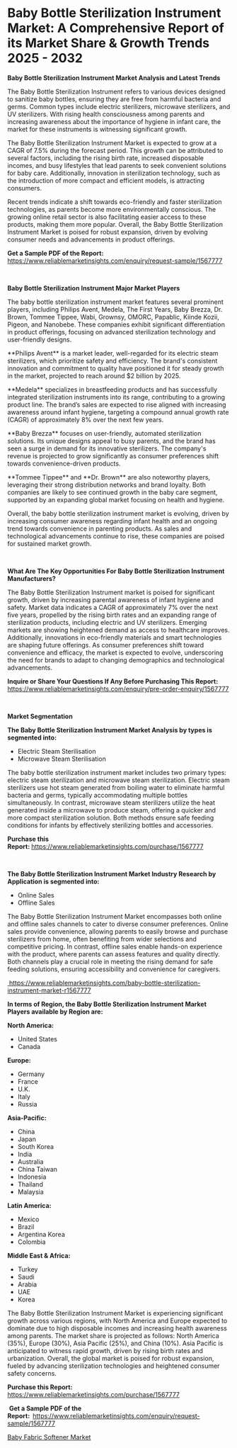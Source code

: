 <p><h1>Baby Bottle Sterilization Instrument Market: A Comprehensive Report of its Market Share & Growth Trends 2025 - 2032</h1></p><p><strong>Baby Bottle Sterilization Instrument Market Analysis and Latest Trends</strong></p>
<p><p>The Baby Bottle Sterilization Instrument refers to various devices designed to sanitize baby bottles, ensuring they are free from harmful bacteria and germs. Common types include electric sterilizers, microwave sterilizers, and UV sterilizers. With rising health consciousness among parents and increasing awareness about the importance of hygiene in infant care, the market for these instruments is witnessing significant growth.</p><p>The Baby Bottle Sterilization Instrument Market is expected to grow at a CAGR of 7.5% during the forecast period. This growth can be attributed to several factors, including the rising birth rate, increased disposable incomes, and busy lifestyles that lead parents to seek convenient solutions for baby care. Additionally, innovation in sterilization technology, such as the introduction of more compact and efficient models, is attracting consumers.</p><p>Recent trends indicate a shift towards eco-friendly and faster sterilization technologies, as parents become more environmentally conscious. The growing online retail sector is also facilitating easier access to these products, making them more popular. Overall, the Baby Bottle Sterilization Instrument Market is poised for robust expansion, driven by evolving consumer needs and advancements in product offerings.</p></p>
<p><strong>Get a Sample PDF of the Report:&nbsp;</strong> <a href="https://www.reliablemarketinsights.com/enquiry/request-sample/1567777?utm_campaign=3014&utm_medium=2&utm_source=Github&utm_content=ia&utm_term=23032025&utm_id=baby-bottle-sterilization-instrument">https://www.reliablemarketinsights.com/enquiry/request-sample/1567777</a></p>
<p>&nbsp;</p>
<p><strong>Baby Bottle Sterilization Instrument Major Market Players</strong></p>
<p><p>The baby bottle sterilization instrument market features several prominent players, including Philips Avent, Medela, The First Years, Baby Brezza, Dr. Brown, Tommee Tippee, Wabi, Grownsy, OMORC, Papablic, Kiinde Kozii, Pigeon, and Nanobebe. These companies exhibit significant differentiation in product offerings, focusing on advanced sterilization technology and user-friendly designs.</p><p>**Philips Avent** is a market leader, well-regarded for its electric steam sterilizers, which prioritize safety and efficiency. The brand's consistent innovation and commitment to quality have positioned it for steady growth in the market, projected to reach around $2 billion by 2025.</p><p>**Medela** specializes in breastfeeding products and has successfully integrated sterilization instruments into its range, contributing to a growing product line. The brand’s sales are expected to rise aligned with increasing awareness around infant hygiene, targeting a compound annual growth rate (CAGR) of approximately 8% over the next few years.</p><p>**Baby Brezza** focuses on user-friendly, automated sterilization solutions. Its unique designs appeal to busy parents, and the brand has seen a surge in demand for its innovative sterilizers. The company's revenue is projected to grow significantly as consumer preferences shift towards convenience-driven products.</p><p>**Tommee Tippee** and **Dr. Brown** are also noteworthy players, leveraging their strong distribution networks and brand loyalty. Both companies are likely to see continued growth in the baby care segment, supported by an expanding global market focusing on health and hygiene.</p><p>Overall, the baby bottle sterilization instrument market is evolving, driven by increasing consumer awareness regarding infant health and an ongoing trend towards convenience in parenting products. As sales and technological advancements continue to rise, these companies are poised for sustained market growth.</p></p>
<p>&nbsp;</p>
<p><strong>What Are The Key Opportunities For Baby Bottle Sterilization Instrument Manufacturers?</strong></p>
<p><p>The Baby Bottle Sterilization Instrument market is poised for significant growth, driven by increasing parental awareness of infant hygiene and safety. Market data indicates a CAGR of approximately 7% over the next five years, propelled by the rising birth rates and an expanding range of sterilization products, including electric and UV sterilizers. Emerging markets are showing heightened demand as access to healthcare improves. Additionally, innovations in eco-friendly materials and smart technologies are shaping future offerings. As consumer preferences shift toward convenience and efficacy, the market is expected to evolve, underscoring the need for brands to adapt to changing demographics and technological advancements.</p></p>
<p><strong>Inquire or Share Your Questions If Any Before Purchasing This Report:</strong> <a href="https://www.reliablemarketinsights.com/enquiry/pre-order-enquiry/1567777?utm_campaign=3014&utm_medium=2&utm_source=Github&utm_content=ia&utm_term=23032025&utm_id=baby-bottle-sterilization-instrument">https://www.reliablemarketinsights.com/enquiry/pre-order-enquiry/1567777</a></p>
<p>&nbsp;</p>
<p><strong>Market Segmentation</strong></p>
<p><strong>The Baby Bottle Sterilization Instrument Market Analysis by types is segmented into:</strong></p>
<p><ul><li>Electric Steam Sterilisation</li><li>Microwave Steam Sterilisation</li></ul></p>
<p><p>The baby bottle sterilization instrument market includes two primary types: electric steam sterilization and microwave steam sterilization. Electric steam sterilizers use hot steam generated from boiling water to eliminate harmful bacteria and germs, typically accommodating multiple bottles simultaneously. In contrast, microwave steam sterilizers utilize the heat generated inside a microwave to produce steam, offering a quicker and more compact sterilization solution. Both methods ensure safe feeding conditions for infants by effectively sterilizing bottles and accessories.</p></p>
<p><strong>Purchase this Report:&nbsp;</strong><a href="https://www.reliablemarketinsights.com/purchase/1567777?utm_campaign=3014&utm_medium=2&utm_source=Github&utm_content=ia&utm_term=23032025&utm_id=baby-bottle-sterilization-instrument">https://www.reliablemarketinsights.com/purchase/1567777</a></p>
<p>&nbsp;</p>
<p><strong>The Baby Bottle Sterilization Instrument Market Industry Research by Application is segmented into:</strong></p>
<p><ul><li>Online Sales</li><li>Offline Sales</li></ul></p>
<p><p>The Baby Bottle Sterilization Instrument Market encompasses both online and offline sales channels to cater to diverse consumer preferences. Online sales provide convenience, allowing parents to easily browse and purchase sterilizers from home, often benefiting from wider selections and competitive pricing. In contrast, offline sales enable hands-on experience with the product, where parents can assess features and quality directly. Both channels play a crucial role in meeting the rising demand for safe feeding solutions, ensuring accessibility and convenience for caregivers.</p></p>
<p><a href="https://www.reliablemarketinsights.com/baby-bottle-sterilization-instrument-market-r1567777?utm_campaign=3014&utm_medium=2&utm_source=Github&utm_content=ia&utm_term=23032025&utm_id=baby-bottle-sterilization-instrument">&nbsp;https://www.reliablemarketinsights.com/baby-bottle-sterilization-instrument-market-r1567777</a></p>
<p><strong>In terms of Region, the Baby Bottle Sterilization Instrument Market Players available by Region are:</strong></p>
<p>
    <p> <strong> North America: </strong>
        <ul>
            <li>United States</li>
            <li>Canada</li>
        </ul>
        </p> 
    <p> <strong> Europe: </strong>
        <ul>
            <li>Germany</li>
            <li>France</li>
            <li>U.K.</li>
            <li>Italy</li>
            <li>Russia</li>
        </ul>
        </p> 
    <p> <strong> Asia-Pacific: </strong>
        <ul>
            <li>China</li>
            <li>Japan</li>
            <li>South Korea</li>
            <li>India</li>
            <li>Australia</li>
            <li>China Taiwan</li>
            <li>Indonesia</li>
            <li>Thailand</li>
            <li>Malaysia</li>
        </ul>
        </p> 
    <p> <strong> Latin America: </strong>
        <ul>
            <li>Mexico</li>
            <li>Brazil</li>
            <li>Argentina Korea</li>
            <li>Colombia</li>
        </ul>
        </p> 
    <p> <strong> Middle East & Africa: </strong>
        <ul>
            <li>Turkey</li>
            <li>Saudi</li>
            <li>Arabia</li>
            <li>UAE</li>
            <li>Korea</li>
        </ul>
    </p>
    </p>
<p><p>The Baby Bottle Sterilization Instrument Market is experiencing significant growth across various regions, with North America and Europe expected to dominate due to high disposable incomes and increasing health awareness among parents. The market share is projected as follows: North America (35%), Europe (30%), Asia Pacific (25%), and China (10%). Asia Pacific is anticipated to witness rapid growth, driven by rising birth rates and urbanization. Overall, the global market is poised for robust expansion, fueled by advancing sterilization technologies and heightened consumer safety concerns.</p></p>
<p><strong>Purchase this Report: </strong><a href="https://www.reliablemarketinsights.com/purchase/1567777?utm_campaign=3014&utm_medium=2&utm_source=Github&utm_content=ia&utm_term=23032025&utm_id=baby-bottle-sterilization-instrument">https://www.reliablemarketinsights.com/purchase/1567777</a></p>
<p>&nbsp;<strong>Get a Sample PDF of the Report:&nbsp;&nbsp;</strong><a href="https://www.reliablemarketinsights.com/enquiry/request-sample/1567777?utm_campaign=3014&utm_medium=2&utm_source=Github&utm_content=ia&utm_term=23032025&utm_id=baby-bottle-sterilization-instrument">https://www.reliablemarketinsights.com/enquiry/request-sample/1567777</a></p>
<p><strong></strong></p>
<p><p><a href="https://github.com/lalolatiot/Market-Research-Report-List-1/blob/main/baby-fabric-softener-market.md?utm_campaign=3014&utm_medium=2&utm_source=Github&utm_content=ia&utm_term=23032025&utm_id=baby-bottle-sterilization-instrument">Baby Fabric Softener Market</a></p></p>